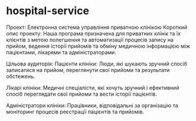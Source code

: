 # hospital-service
Проект: Електронна система управління приватною клінікою
Короткий опис проекту:
Наша програма призначена для приватних клінік та їх клієнтів з метою полегшення та автоматизації процесів запису на прийом, ведення історії прийомів та обміну медичною інформацією між пацієнтами, лікарями та адміністраторами.

Цільова аудиторія:
Пацієнти клініки: Люди, які шукають зручний спосіб записатися на прийом, переглянути свої прийоми та результати обстежень.

Лікарі клініки: Медичні спеціалісти, які хочуть зручний і ефективний спосіб переглядати свої прийоми та вести історії пацієнтів.

Адміністратори клініки: Працівники, відповідальні за організацію та моніторинг процесів реєстрації пацієнтів та прийомів.
